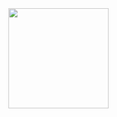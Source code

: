 <img src="https://https://giphy.com/gifs/pudgypenguins-pudgy-penguin-penguins-CuuSHzuc0O166MRfjt" width="200" />
